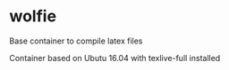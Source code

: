 # wolfie
Base container to compile latex files

Container based on Ubutu 16.04 with texlive-full installed
